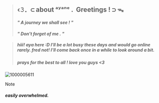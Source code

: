 > ## ‹𝟹．⊂ about ᵃʸᵃⁿᵉ .	‎	Greetings ! ⊃ ᯓ
> #### _**"		A journey we shall see   !		"**_
> #### _**"		Don't forget of me   .		"**_



> ##### _hiii! aya here :D I'll be a lot busy these days and would go online rarely. fred not! I'll come back once in a while to look around a bit._
>
> ##### _prays for the best to all ! love you guys <3_


  ![1000005611](https://github.com/user-attachments/assets/374d7a3a-f877-4488-a500-eae92ad10711)

> [!NOTE]
> ##### **easily overwhelmed.**

